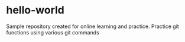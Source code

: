 # hello-world
Sample repository created for online learning and practice. Practice git functions using various git commands
